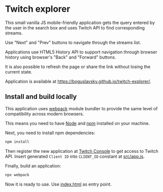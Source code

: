 # Twitch explorer

This small vanilla JS mobile-friendly application gets the query entered by the user in the search box and uses Twitch API to find corresponding streams.

Use "Next" and "Prev" buttons to navigate through the streams list.

Applications use HTML5 History API to support navigation through browser history using browser's "Back" and "Forward" buttons.

It is also possible to refresh the page or share the link without losing the current state.

Application is available at https://boguslavsky.github.io/twitch-explorer/.

## Install and build locally

This application uses [webpack](https://www.npmjs.com/package/webpack) module bundler to provide the same level of compatibility across modern browsers.

This means you need to have [Node](https://nodejs.org) and [npm](https://www.npmjs.com/get-npm) installed on your machine.

Next, you need to install npm dependencies:

```sh
npm install
```

Then register the new application at [Twitch Console](https://dev.twitch.tv/console/apps) to get access to Twitch API. Insert generated `Client ID` into `CLIENT_ID` constant at [src/app.js](src/app.js).

Finally, build an application:

```sh
npx webpack
```

Now it is ready to use. Use [index.html](index.html) as entry point.
